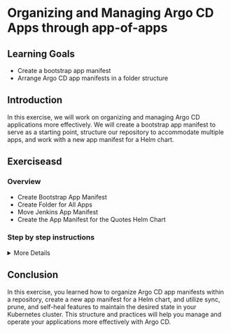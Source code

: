 # Organizing and Managing Argo CD Apps through app-of-apps

## Learning Goals

- Create a bootstrap app manifest
- Arrange Argo CD app manifests in a folder structure

## Introduction

In this exercise, we will work on organizing and managing Argo CD applications more effectively. We will create a bootstrap app manifest to serve as a starting point, structure our repository to accommodate multiple apps, and work with a new app manifest for a Helm chart.

## Exerciseasd

### Overview

- Create Bootstrap App Manifest
- Create Folder for All Apps
- Move Jenkins App Manifest
- Create the App Manifest for the Quotes Helm Chart

### Step by step instructions

<details>
<summary>More Details</summary>

* Create bootsrap app manifest
* Create folder for all apps in the repo
* Move Jenkins app manifest to the folder
* Create the app manifest for the quotes helm chart located in the same repo. (OR IN THE OTHER REPO TODO)
  * Enable sync policy, prune and self-heal
* kubectl delete parent app, make sure nothing is there. kubectl apply parent app again. 


## Step 1: Create Bootstrap App Manifest

1. Navigate to the root of your local clone of the exercise repository.
2. Create a file named `bootstrap-app.yaml` with the following content:

:bulB: NB! Make sure to replace the placeholders with your own values.

```yaml
apiVersion: argoproj.io/v1alpha1
kind: Application
metadata:
  name: bootstrap-student-<YOURNUMBER>
  namespace: argocd
spec:
  destination:
    server: https://kubernetes.default.svc
    namespace: student-<YOURNUMBER>
  project: default
  source:
    repoURL: <YOUR GITHUB REPO>
    targetRevision: HEAD
    path: apps
  syncPolicy:
    automated:
      prune: true
      selfHeal: true
```

1. Apply the bootstrap app manifest to your cluster:

```bash
kubectl apply -f bootstrap-app.yaml
```

1. Go to the Argo CD UI and verify that the bootstrap app is present. It should have an error saying that it cannot find the `apps` folder. This is expected.

## Step 2: Create Folder for All Apps, and add Jenkins App Manifest to it.

Save the current application manifest to your repository in a new folder named `apps`.

- Get the application manifest from the Argo CD UI:
  - click `App details` and then `Manifest`.
  - It does not have the entire manifest, but it has the spec part.
  - It should be saved in the `apps` directory in your repository.
  - Name it `jenkins-app.yaml`.

<details>
<summary>:bulb: Help me out</summary>

The file that you will be saving looks like this, with the `<NUMBER>` being your student number and `<YOUR GIT REPO>` being your repository URL:

```yaml
apiVersion: argoproj.io/v1alpha1
kind: Application
metadata:
  name: student-<NUMBER>-jenkins
  namespace: argocd
spec:
  project: default
  sources:
  - repoURL: 'https://charts.bitnami.com/bitnami'
    targetRevision: 12.4.0
    helm:
      valueFiles:
        - $values/jenkins/values.yaml
    chart: jenkins
  - repoURL: 'https://github.com/<YOUR GIT REPO>/argocd-katas'
    targetRevision: main
    ref: values
  destination:
    server: 'https://kubernetes.default.svc'
    namespace: student-<NUMBER>
  syncPolicy:
    automated:
      prune: true
      selfHeal: true
```
</details>

- Go to the Argo CD UI and verify that the bootstrap app is present. It should now be updated to include the `apps` folder, and therefore the Jenkins app manifest.

Now the jenkins app is connected with the bootstrap app.

## Delete the jenkins app

- In the Argo CD UI, delete the jenkins app.
- What happens when you do that?


## Create the App Manifest for the Quotes Helm Chart

1. In the `apps` folder, create a file named `quotes-app.yaml` with the following content:

```yaml
apiVersion: argoproj.io/v1alpha1
kind: Application
metadata:
  name: quotes-student-<YOURNUMBER>
  namespace: argocd
spec:
  destination:
    server: https://kubernetes.default.svc
    namespace: student-<YOUR number>
  project: default
  source:
    repoURL: https://github.com/eficode-academy/argocd-katas.git  # Update this URL if the helm chart is in a different repo
    targetRevision: HEAD
    path: quotes-flask/helm/quotes-flask
    helm:
      valueFiles:
        - values.yaml
  syncPolicy:
    automated:
      prune: true
      selfHeal: true
```

- Click refresh in the Argo CD UI. The quotes app should now be present as an application in Argo CD.
- Click on the quotes app to see all the resources that it creates.

## Apply and Re-Apply the Bootstrap App

1. Verify the applications are synced and running as expected.

1. Delete the bootstrap app from your cluster:

```bash
kubectl delete -f bootstrap-app.yaml
```

1. Verify that the applications and resources are removed.

```bash
kubectl get all
```

1. Re-apply the bootstrap app manifest to your cluster:

```bash
kubectl apply -f bootstrap-app.yaml
```

1. Verify the applications are synced and running as expected again.

You have now seen how fast it is to reapply your manifests to the cluster. This is a great way to recover from a disaster, or to make sure that your cluster is in the desired state.

</details>

## Conclusion

In this exercise, you learned how to organize Argo CD app manifests within a repository, create a new app manifest for a Helm chart, and utilize sync, prune, and self-heal features to maintain the desired state in your Kubernetes cluster. This structure and practices will help you manage and operate your applications more effectively with Argo CD.
